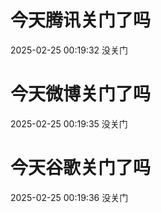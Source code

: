 # 今天腾讯关门了吗

2025-02-25 00:19:32 没关门

# 今天微博关门了吗

2025-02-25 00:19:35 没关门

# 今天谷歌关门了吗

2025-02-25 00:19:36 没关门

